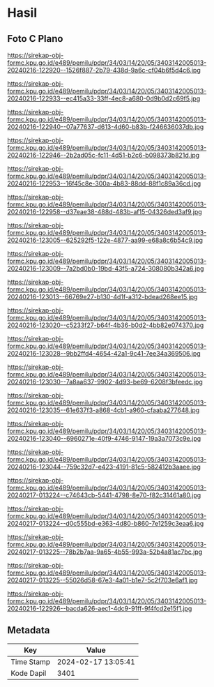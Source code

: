 # Hasil

## Foto C Plano

https://sirekap-obj-formc.kpu.go.id/e489/pemilu/pdpr/34/03/14/20/05/3403142005013-20240216-122920--1526f887-2b79-438d-9a6c-cf04b6f5d4c6.jpg

https://sirekap-obj-formc.kpu.go.id/e489/pemilu/pdpr/34/03/14/20/05/3403142005013-20240216-122933--ec415a33-33ff-4ec8-a680-0d9b0d2c69f5.jpg

https://sirekap-obj-formc.kpu.go.id/e489/pemilu/pdpr/34/03/14/20/05/3403142005013-20240216-122940--07a77637-d613-4d60-b83b-f246636037db.jpg

https://sirekap-obj-formc.kpu.go.id/e489/pemilu/pdpr/34/03/14/20/05/3403142005013-20240216-122946--2b2ad05c-fc11-4d51-b2c6-b098373b821d.jpg

https://sirekap-obj-formc.kpu.go.id/e489/pemilu/pdpr/34/03/14/20/05/3403142005013-20240216-122953--16f45c8e-300a-4b83-88dd-88f1c89a36cd.jpg

https://sirekap-obj-formc.kpu.go.id/e489/pemilu/pdpr/34/03/14/20/05/3403142005013-20240216-122958--d37eae38-488d-483b-af15-04326ded3af9.jpg

https://sirekap-obj-formc.kpu.go.id/e489/pemilu/pdpr/34/03/14/20/05/3403142005013-20240216-123005--625292f5-122e-4877-aa99-e68a8c6b54c9.jpg

https://sirekap-obj-formc.kpu.go.id/e489/pemilu/pdpr/34/03/14/20/05/3403142005013-20240216-123009--7a2bd0b0-19bd-43f5-a724-308080b342a6.jpg

https://sirekap-obj-formc.kpu.go.id/e489/pemilu/pdpr/34/03/14/20/05/3403142005013-20240216-123013--66769e27-b130-4d1f-a312-bdead268ee15.jpg

https://sirekap-obj-formc.kpu.go.id/e489/pemilu/pdpr/34/03/14/20/05/3403142005013-20240216-123020--c5233f27-b64f-4b36-b0d2-4bb82e074370.jpg

https://sirekap-obj-formc.kpu.go.id/e489/pemilu/pdpr/34/03/14/20/05/3403142005013-20240216-123028--9bb2ffd4-4654-42a1-9c41-7ee34a369506.jpg

https://sirekap-obj-formc.kpu.go.id/e489/pemilu/pdpr/34/03/14/20/05/3403142005013-20240216-123030--7a8aa637-9902-4d93-be69-6208f3bfeedc.jpg

https://sirekap-obj-formc.kpu.go.id/e489/pemilu/pdpr/34/03/14/20/05/3403142005013-20240216-123035--61e637f3-a868-4cb1-a960-cfaaba277648.jpg

https://sirekap-obj-formc.kpu.go.id/e489/pemilu/pdpr/34/03/14/20/05/3403142005013-20240216-123040--6960271e-40f9-4746-9147-19a3a7073c9e.jpg

https://sirekap-obj-formc.kpu.go.id/e489/pemilu/pdpr/34/03/14/20/05/3403142005013-20240216-123044--759c32d7-e423-4191-81c5-582412b3aaee.jpg

https://sirekap-obj-formc.kpu.go.id/e489/pemilu/pdpr/34/03/14/20/05/3403142005013-20240217-013224--c74643cb-5441-4798-8e70-f82c31461a80.jpg

https://sirekap-obj-formc.kpu.go.id/e489/pemilu/pdpr/34/03/14/20/05/3403142005013-20240217-013224--d0c555bd-e363-4d80-b860-7e1259c3eaa6.jpg

https://sirekap-obj-formc.kpu.go.id/e489/pemilu/pdpr/34/03/14/20/05/3403142005013-20240217-013225--78b2b7aa-9a65-4b55-993a-52b4a81ac7bc.jpg

https://sirekap-obj-formc.kpu.go.id/e489/pemilu/pdpr/34/03/14/20/05/3403142005013-20240217-013225--55026d58-67e3-4a01-b1e7-5c2f703e6af1.jpg

https://sirekap-obj-formc.kpu.go.id/e489/pemilu/pdpr/34/03/14/20/05/3403142005013-20240216-122926--bacda626-aec1-4dc9-91ff-9f4fcd2e15f1.jpg


## Metadata

| Key        | Value               |
| ---------- | ------------------- |
| Time Stamp | 2024-02-17 13:05:41 |
| Kode Dapil | 3401                |




